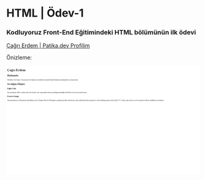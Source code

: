 # HTML | Ödev-1

### Kodluyoruz Front-End Eğitimindeki HTML bölümünün ilk ödevi

[Çağrı Erdem | Patika.dev Profilim](https://app.patika.dev/cagrierdem)

 Önizleme:

![Onizleme](img/onizleme.jpg)